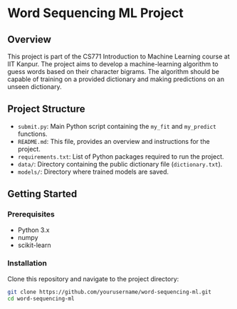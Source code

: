 # Word Sequencing ML Project

## Overview

This project is part of the CS771 Introduction to Machine Learning course at IIT Kanpur. The project aims to develop a machine-learning algorithm to guess words based on their character bigrams. The algorithm should be capable of training on a provided dictionary and making predictions on an unseen dictionary.

## Project Structure

- `submit.py`: Main Python script containing the `my_fit` and `my_predict` functions.
- `README.md`: This file, provides an overview and instructions for the project.
- `requirements.txt`: List of Python packages required to run the project.
- `data/`: Directory containing the public dictionary file (`dictionary.txt`).
- `models/`: Directory where trained models are saved.

## Getting Started

### Prerequisites

- Python 3.x
- numpy
- scikit-learn

### Installation

Clone this repository and navigate to the project directory:

```bash
git clone https://github.com/yourusername/word-sequencing-ml.git
cd word-sequencing-ml
